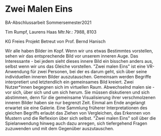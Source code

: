 # Zwei Malen Eins

BA-Abschlussarbeit
Sommersemester2021

Tim Rumpf, Laurens Haas
Mtr.Nr.: 7988, 8103

KG Freies Projekt
Betreut von Prof. Bernd Hanisch


Wir alle haben Bilder im Kopf. Wenn wir uns etwas Bestimmtes vorstellen, sehen wir das entsprechende Bild vor unserem inneren Auge.
Das Interessante - bei jedem sieht dieses innere Bild ein bisschen anders aus, selbst wenn wir uns das Gleiche vorstellen.
"Zwei malen Eins" ist eine VR-Anwendung für zwei Personen, bei der es darum geht, sich über seine individuellen inneren Bilder auszutauschen.
Gemeinsam werden Begriffe interpretiert und letztendlich ein gemeinsames Bild kreiert.
Zwei Nutzer*innen begegnen sich im virtuellen Raum. Abwechselnd malen sie - vor sich, über sich und um sich herum. Sie müssen diskutieren und sich abstimmen, denn für die gemeinsame Visualisierung ihrer verschmolzenen inneren Bilder haben sie nur begrenzt Zeit. Einmal am Ende angelangt erwartet sie eine Galerie. Eine Sammlung früherer Interpretationen des gleichen Begriffs erlaubt das Ziehen von Vergleichen, das Erkennen von Mustern und die Reflexion über sich selbst. "Zwei malen Eins" soll über die Spielanwendung hinweg auch dazu anregen, sich tiefergehend Fragen zuzuwenden und mit dem Gegenüber auszutauschen.
